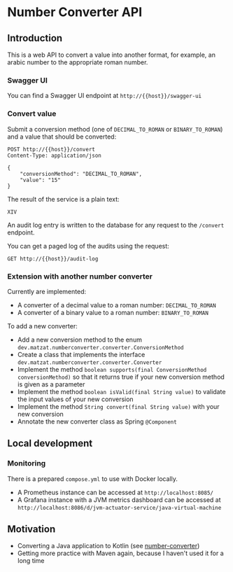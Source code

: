 # Number Converter API

## Introduction

This is a web API to convert a value into another format, for example, an arabic number to the appropriate roman number.

### Swagger UI

You can find a Swagger UI endpoint at `http://{{host}}/swagger-ui`

### Convert value

Submit a conversion method (one of `DECIMAL_TO_ROMAN` or `BINARY_TO_ROMAN`) and a value that should be converted:

```
POST http://{{host}}/convert
Content-Type: application/json

{
    "conversionMethod": "DECIMAL_TO_ROMAN",
    "value": "15"
}
```

The result of the service is a plain text:

```
XIV
```

An audit log entry is written to the database for any request to the `/convert` endpoint.

You can get a paged log of the audits using the request:

```
GET http://{{host}}/audit-log
```

### Extension with another number converter

Currently are implemented:

* A converter of a decimal value to a roman number: `DECIMAL_TO_ROMAN`
* A converter of a binary value to a roman number: `BINARY_TO_ROMAN`

To add a new converter:

* Add a new conversion method to the enum `dev.matzat.numberconverter.converter.ConversionMethod`
* Create a class that implements the interface `dev.matzat.numberconverter.converter.Converter`
* Implement the method `boolean supports(final ConversionMethod conversionMethod)` so that it returns true if your new conversion method is given as a parameter
* Implement the method `boolean isValid(final String value)` to validate the input values of your new conversion
* Implement the method `String convert(final String value)` with your new conversion
* Annotate the new converter class as Spring `@Component`

## Local development

### Monitoring

There is a prepared `compose.yml` to use with Docker locally.

* A Prometheus instance can be accessed at `http://localhost:8085/`
* A Grafana instance with a JVM metrics dashboard can be accessed at `http://localhost:8086/d/jvm-actuator-service/java-virtual-machine`

## Motivation

* Converting a Java application to Kotlin (see [number-converter](https://github.com/christian-m/number-converter))
* Getting more practice with Maven again, because I haven't used it for a long time
